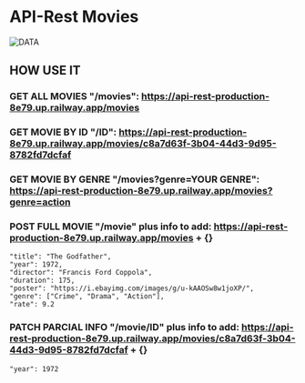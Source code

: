 # API-Rest Movies

![DATA](https://media.giphy.com/media/l41YvpiA9uMWw5AMU/giphy.gif?cid=ecf05e47xmwmy1297uwnaxoqadyy2ftwm0gi8cclq674j66d&ep=v1_gifs_search&rid=giphy.gif&ct=g)

## HOW USE IT

### GET ALL MOVIES "/movies": https://api-rest-production-8e79.up.railway.app/movies

### GET MOVIE BY ID "/ID": https://api-rest-production-8e79.up.railway.app/movies/c8a7d63f-3b04-44d3-9d95-8782fd7dcfaf

### GET MOVIE BY GENRE "/movies?genre=YOUR GENRE": https://api-rest-production-8e79.up.railway.app/movies?genre=action

### POST FULL MOVIE "/movie" plus info to add: https://api-rest-production-8e79.up.railway.app/movies + {}
    "title": "The Godfather",
    "year": 1972,
    "director": "Francis Ford Coppola",
    "duration": 175,
    "poster": "https://i.ebayimg.com/images/g/u-kAAOSw8w1joXP/",
    "genre": ["Crime", "Drama", "Action"],
    "rate": 9.2 
### PATCH PARCIAL INFO "/movie/ID" plus info to add: https://api-rest-production-8e79.up.railway.app/movies/c8a7d63f-3b04-44d3-9d95-8782fd7dcfaf + {}
    "year": 1972
